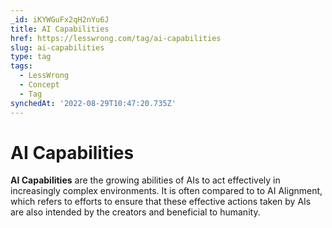 ```yaml
---
_id: iKYWGuFx2qH2nYu6J
title: AI Capabilities
href: https://lesswrong.com/tag/ai-capabilities
slug: ai-capabilities
type: tag
tags:
  - LessWrong
  - Concept
  - Tag
synchedAt: '2022-08-29T10:47:20.735Z'
---
```


# AI Capabilities

**AI Capabilities** are the growing abilities of AIs to act effectively in increasingly complex environments. It is often compared to to AI Alignment, which refers to efforts to ensure that these effective actions taken by AIs are also intended by the creators and beneficial to humanity.
